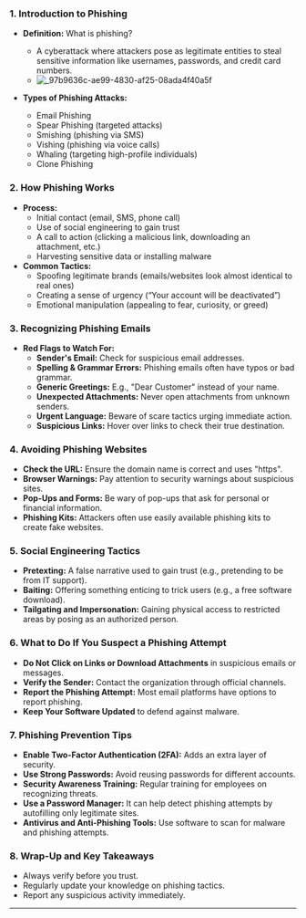 ### 1. **Introduction to Phishing**
   - **Definition:** What is phishing?
     - A cyberattack where attackers pose as legitimate entities to steal sensitive information like usernames, passwords, and credit card numbers.
     - ![_97b9636c-ae99-4830-af25-08ada4f40a5f](https://github.com/user-attachments/assets/9a9dac17-5d00-4646-a3ba-5b770d5c24a4)

   - **Types of Phishing Attacks:**
     - Email Phishing
     - Spear Phishing (targeted attacks)
     - Smishing (phishing via SMS)
     - Vishing (phishing via voice calls)
     - Whaling (targeting high-profile individuals)
     - Clone Phishing

### 2. **How Phishing Works**
   - **Process:**
     - Initial contact (email, SMS, phone call)
     - Use of social engineering to gain trust
     - A call to action (clicking a malicious link, downloading an attachment, etc.)
     - Harvesting sensitive data or installing malware
   - **Common Tactics:**
     - Spoofing legitimate brands (emails/websites look almost identical to real ones)
     - Creating a sense of urgency (“Your account will be deactivated”)
     - Emotional manipulation (appealing to fear, curiosity, or greed)

### 3. **Recognizing Phishing Emails**
   - **Red Flags to Watch For:**
     - **Sender's Email:** Check for suspicious email addresses.
     - **Spelling & Grammar Errors:** Phishing emails often have typos or bad grammar.
     - **Generic Greetings:** E.g., "Dear Customer" instead of your name.
     - **Unexpected Attachments:** Never open attachments from unknown senders.
     - **Urgent Language:** Beware of scare tactics urging immediate action.
     - **Suspicious Links:** Hover over links to check their true destination.

### 4. **Avoiding Phishing Websites**
   - **Check the URL:** Ensure the domain name is correct and uses "https".
   - **Browser Warnings:** Pay attention to security warnings about suspicious sites.
   - **Pop-Ups and Forms:** Be wary of pop-ups that ask for personal or financial information.
   - **Phishing Kits:** Attackers often use easily available phishing kits to create fake websites.

### 5. **Social Engineering Tactics**
   - **Pretexting:** A false narrative used to gain trust (e.g., pretending to be from IT support).
   - **Baiting:** Offering something enticing to trick users (e.g., a free software download).
   - **Tailgating and Impersonation:** Gaining physical access to restricted areas by posing as an authorized person.

### 6. **What to Do If You Suspect a Phishing Attempt**
   - **Do Not Click on Links or Download Attachments** in suspicious emails or messages.
   - **Verify the Sender:** Contact the organization through official channels.
   - **Report the Phishing Attempt:** Most email platforms have options to report phishing.
   - **Keep Your Software Updated** to defend against malware.

### 7. **Phishing Prevention Tips**
   - **Enable Two-Factor Authentication (2FA):** Adds an extra layer of security.
   - **Use Strong Passwords:** Avoid reusing passwords for different accounts.
   - **Security Awareness Training:** Regular training for employees on recognizing threats.
   - **Use a Password Manager:** It can help detect phishing attempts by autofilling only legitimate sites.
   - **Antivirus and Anti-Phishing Tools:** Use software to scan for malware and phishing attempts.

### 8. **Wrap-Up and Key Takeaways**
   - Always verify before you trust.
   - Regularly update your knowledge on phishing tactics.
   - Report any suspicious activity immediately.

---

